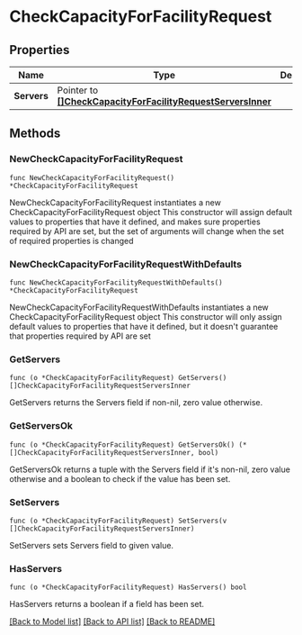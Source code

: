 # CheckCapacityForFacilityRequest

## Properties

Name | Type | Description | Notes
------------ | ------------- | ------------- | -------------
**Servers** | Pointer to [**[]CheckCapacityForFacilityRequestServersInner**](CheckCapacityForFacilityRequestServersInner.md) |  | [optional] 

## Methods

### NewCheckCapacityForFacilityRequest

`func NewCheckCapacityForFacilityRequest() *CheckCapacityForFacilityRequest`

NewCheckCapacityForFacilityRequest instantiates a new CheckCapacityForFacilityRequest object
This constructor will assign default values to properties that have it defined,
and makes sure properties required by API are set, but the set of arguments
will change when the set of required properties is changed

### NewCheckCapacityForFacilityRequestWithDefaults

`func NewCheckCapacityForFacilityRequestWithDefaults() *CheckCapacityForFacilityRequest`

NewCheckCapacityForFacilityRequestWithDefaults instantiates a new CheckCapacityForFacilityRequest object
This constructor will only assign default values to properties that have it defined,
but it doesn't guarantee that properties required by API are set

### GetServers

`func (o *CheckCapacityForFacilityRequest) GetServers() []CheckCapacityForFacilityRequestServersInner`

GetServers returns the Servers field if non-nil, zero value otherwise.

### GetServersOk

`func (o *CheckCapacityForFacilityRequest) GetServersOk() (*[]CheckCapacityForFacilityRequestServersInner, bool)`

GetServersOk returns a tuple with the Servers field if it's non-nil, zero value otherwise
and a boolean to check if the value has been set.

### SetServers

`func (o *CheckCapacityForFacilityRequest) SetServers(v []CheckCapacityForFacilityRequestServersInner)`

SetServers sets Servers field to given value.

### HasServers

`func (o *CheckCapacityForFacilityRequest) HasServers() bool`

HasServers returns a boolean if a field has been set.


[[Back to Model list]](../README.md#documentation-for-models) [[Back to API list]](../README.md#documentation-for-api-endpoints) [[Back to README]](../README.md)


